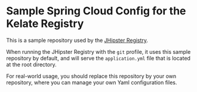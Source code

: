 # Sample Spring Cloud Config for the Kelate Registry

This is a sample repository used by the [JHipster Registry](https://github.com/jhipster/jhipster-registry).

When running the JHipster Registry with the `git` profile, it uses this sample repository by default, and will serve the `application.yml` file that is located at the root directory.

For real-world usage, you should replace this repository by your own repository, where you can manage your own Yaml configuration files.
